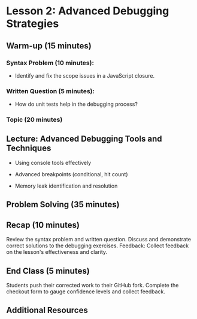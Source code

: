 # Lesson 2: Advanced Debugging Strategies

## Warm-up (15 minutes)

### Syntax Problem (10 minutes):

- Identify and fix the scope issues in a JavaScript closure.

### Written Question (5 minutes):

- How do unit tests help in the debugging process?

### Topic (20 minutes)

## Lecture: Advanced Debugging Tools and Techniques

- Using console tools effectively

- Advanced breakpoints (conditional, hit count)
- Memory leak identification and resolution

## Problem Solving (35 minutes)

## Recap (10 minutes)

Review the syntax problem and written question.
Discuss and demonstrate correct solutions to the debugging exercises.
Feedback: Collect feedback on the lesson's effectiveness and clarity.

## End Class (5 minutes)

Students push their corrected work to their GitHub fork.
Complete the checkout form to gauge confidence levels and collect feedback.

## Additional Resources
